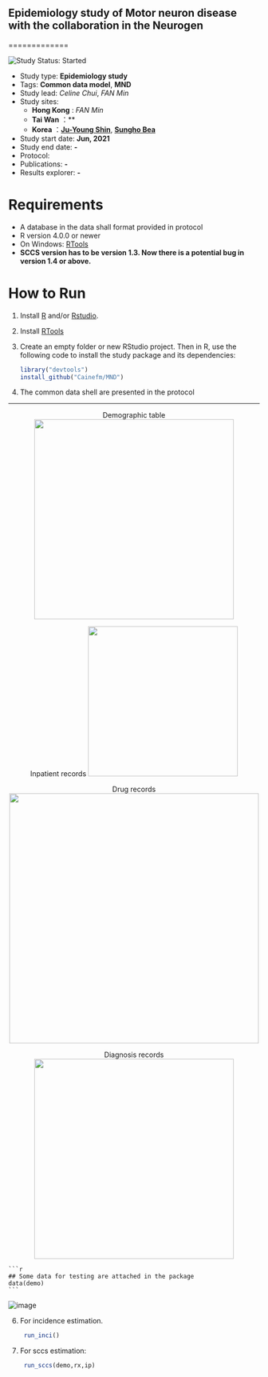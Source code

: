 ## Epidemiology study of Motor neuron disease with the collaboration in the Neurogen

=============

<img src="https://img.shields.io/badge/Project-Preparing-red.svg" alt="Study Status: Started">

- Study type: **Epidemiology study**
- Tags: **Common data model**, **MND**
- Study lead: *Celine Chui*, *FAN Min*
- Study sites: 
  - **Hong Kong** : *FAN Min*
  - **Tai Wan** ：**
  - **Korea** ：**[Ju-Young Shin](https://skb.skku.edu/eng_pharm/intro/faculty_pharmacy.do?mode=view&perId=LZStrIYVgqgzg6gKgdgTwMYFMCyBFAmkgnMAZQCk4AOAaQwF4qg%20&)**, **[Sungho Bea]()**
- Study start date: **Jun, 2021**
- Study end date: **-**
- Protocol: 
- Publications: **-**
- Results explorer: **-**

# Requirements
- A database in the data shall format provided in protocol
- R version 4.0.0 or newer
- On Windows: [RTools](http://cran.r-project.org/bin/windows/Rtools/)
- **SCCS version has to be version 1.3. Now there is a potential bug in version 1.4 or above.**

# How to Run
1. Install [R](https://www.r-project.org/) and/or [Rstudio](https://www.rstudio.com/products/rstudio/download/).

2. Install [RTools](https://cran.r-project.org/bin/windows/Rtools/rtools40.html)

3. Create an empty folder or new RStudio project. Then in R, use the following code to install the study package and its dependencies:

    ```r
    library("devtools")
    install_github("Cainefm/MND")
    ```

4. The common data shell are presented in the protocol  

****  
<p align="center">
  Demographic table
  <img width="400" src="https://user-images.githubusercontent.com/20833144/147062700-bfa24423-680f-40da-a9f3-a58b5be34663.png">
</p>
<p align="center">
  Inpatient records
 <img width="300" src="https://user-images.githubusercontent.com/20833144/147062780-5cca43e7-7fa3-4c17-b534-6ba84e089fbf.png">
</p>
<p align="center">
 Drug records
 <img width="500" src="https://user-images.githubusercontent.com/20833144/147062866-eeccd191-d07c-41c0-baca-9f8b397e9331.png">
</p>
<p align="center">
   Diagnosis records
   <img width="400" src="https://user-images.githubusercontent.com/20833144/147062935-b6d7ab55-aee7-455e-bdf0-b9da26444542.png">
</p>

    ```r
    ## Some data for testing are attached in the package
    data(demo)
    ```
![image](https://user-images.githubusercontent.com/20833144/147063331-ce859a07-d71e-4c7e-9be4-4797d81764fa.png)

6. For incidence estimation. 

    ```r
     run_inci()
    ```

5. For sccs estimation:
    ```r
     run_sccs(demo,rx,ip)
    ```
